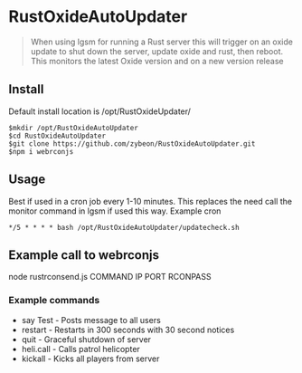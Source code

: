 # RustOxideAutoUpdater
> When using lgsm for running a Rust server this will trigger on an oxide update to shut down the server, update oxide and rust, then reboot.
> This monitors the latest Oxide version and on a new version release

## Install
Default install location is /opt/RustOxideUpdater/

```shell
$mkdir /opt/RustOxideAutoUpdater
$cd RustOxideAutoUpdater
$git clone https://github.com/zybeon/RustOxideAutoUpdater.git
$npm i webrconjs
```

## Usage
Best if used in a cron job every 1-10 minutes. This replaces the need call the monitor command in lgsm if used this way.
Example cron
```
*/5 * * * * bash /opt/RustOxideAutoUpdater/updatecheck.sh
```
## Example call to webrconjs
node rustrconsend.js COMMAND IP PORT RCONPASS

### Example commands
- say Test  - Posts message to all users
- restart   - Restarts in 300 seconds with 30 second notices
- quit      - Graceful shutdown of server
- heli.call - Calls patrol helicopter
- kickall   - Kicks all players from server
